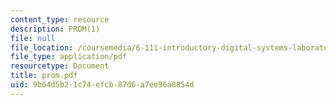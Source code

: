 ```yaml
---
content_type: resource
description: PROM(1)
file: null
file_location: /coursemedia/6-111-introductory-digital-systems-laboratory-fall-2002/9b64d5b21c74efcb87d6a7ee96a8854d_prom.pdf
file_type: application/pdf
resourcetype: Document
title: prom.pdf
uid: 9b64d5b2-1c74-efcb-87d6-a7ee96a8854d
---
```

